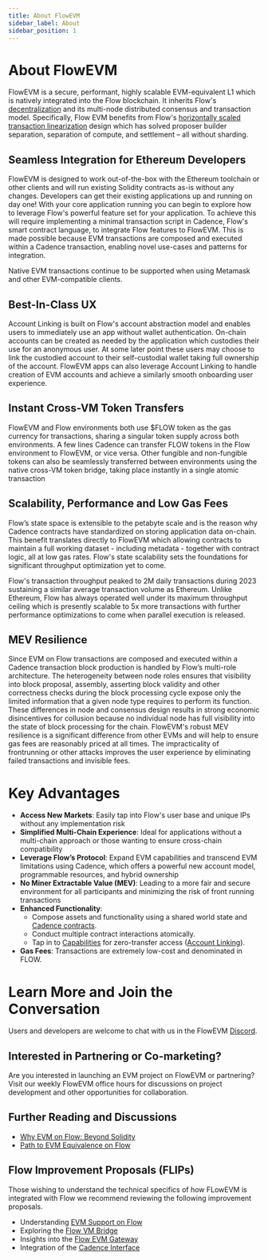 ```yaml
---
title: About FlowEVM
sidebar_label: About
sidebar_position: 1
---
```


# About FlowEVM

FlowEVM is a secure, performant, highly scalable EVM-equivalent L1 which is natively integrated into the Flow
blockchain. It inherits Flow's [decentralization](https://flow.com/decentralization) and its multi-node
distributed consensus and transaction model. Specifically, Flow EVM benefits from Flow's
[horizontally scaled transaction linearization](https://flow.com/core-protocol-vision#scaling-transactions) design
which has solved proposer builder separation, separation of compute, and settlement – all without sharding.

## Seamless Integration for Ethereum Developers

FlowEVM is designed to work out-of-the-box with the Ethereum toolchain or other clients and will run existing Solidity
contracts as-is without any changes. Developers can get their existing applications up and running on day one! With 
your core application running you can begin to explore how to leverage Flow's powerful feature set for your application.
To achieve this will require implementing a minimal transaction script in Cadence, Flow's smart contract language, to 
integrate Flow features to FlowEVM. This is made possible because EVM transactions are composed and executed within a 
Cadence transaction, enabling novel use-cases and patterns for integration. 

Native EVM transactions continue to be supported when using Metamask and other EVM-compatible clients. 

## Best-In-Class UX

Account Linking is built on Flow's account abstraction model and enables users to immediately use an app without
wallet authentication. On-chain accounts can be created as needed by the application which custodies their use for an
anonymous user. At some later point these users may choose to link the custodied account to their self-custodial wallet 
taking full ownership of the account. FlowEVM apps can also leverage Account Linking to handle creation of EVM accounts 
and achieve a similarly smooth onboarding user experience.

## Instant Cross-VM Token Transfers

FlowEVM and Flow environments both use $FLOW token as the gas currency for transactions, sharing a singular token
supply across both environments. A few lines Cadence can transfer FLOW tokens in the Flow environment to FlowEVM, 
or vice versa. Other fungible and non-fungible tokens can also be seamlessly transferred between environments using the
native cross-VM token bridge, taking place instantly in a single atomic transaction

## Scalability, Performance and Low Gas Fees

Flow’s state space is extensible to the petabyte scale and is the reason why Cadence contracts have standardized on
storing application data on-chain. This benefit translates directly to FlowEVM which allowing contracts to maintain a full
working dataset - including metadata - together with contract logic, all at low gas rates. Flow's state scalability sets
the foundations for significant throughput optimization yet to come.

Flow's transaction throughput peaked to 2M daily transactions during 2023 sustaining a similar average transaction 
volume as Ethereum. Unlike Ethereum, Flow has always operated well under its maximum throughput ceiling which is 
presently scalable to 5x more transactions with further performance optimizations to come when parallel execution is 
released. 

## MEV Resilience

Since EVM on Flow transactions are composed and executed within a Cadence transaction block production is handled by 
Flow’s multi-role architecture. The heterogeneity between node roles ensures that visibility into block proposal, 
assembly, asserting block validity and other correctness checks during the block processing cycle expose only the
limited information that a given node type requires to perform its function. These differences in node and consensus 
design results in strong economic disincentives for collusion because no individual node has full visibility into the 
state of block processing for the chain. FlowEVM's robust MEV resilience is a significant difference from other EVMs 
and will help to ensure gas fees are reasonably priced at all times. The impracticality of frontrunning or other attacks 
improves the user experience by eliminating failed transactions and invisible fees.

# Key Advantages

- **Access New Markets**: Easily tap into Flow's user base and unique IPs without any implementation risk
- **Simplified Multi-Chain Experience**: Ideal for applications without a multi-chain approach or those wanting to ensure cross-chain compatibility
- **Leverage Flow’s Protocol**: Expand EVM capabilities and transcend EVM limitations using Cadence, which offers a powerful new account model, programmable resources, and hybrid ownership
- **No Miner Extractable Value (MEV)**: Leading to a more fair and secure environment for all participants and minimizing the risk of front running transactions
- **Enhanced Functionality**:
    - Compose assets and functionality using a shared world state and [Cadence contracts](https://cadence-lang.org/).
    - Conduct multiple contract interactions atomically.
    - Tap in to [Capabilities](https://cadence-lang.org/docs/tutorial/capabilities) for zero-transfer access ([Account Linking](../build/guides/account-linking/index.md)).
- **Gas Fees**: Transactions are extremely low-cost and denominated in FLOW.

# Learn More and Join the Conversation

Users and developers are welcome to chat with us in the FlowEVM [Discord](https://discord.com/channels/613813861610684416/1167476806333513800).

## Interested in Partnering or Co-marketing?

Are you interested in launching an EVM project on FlowEVM or partnering? Visit our weekly FlowEVM office hours for 
discussions on project development and other opportunities for collaboration.

## Further Reading and Discussions

- [Why EVM on Flow: Beyond Solidity](https://forum.flow.com/t/evm-on-flow-beyond-solidity/5260)
- [Path to EVM Equivalence on Flow](https://forum.flow.com/t/evm-equivalence-on-flow-proposal-and-path-forward/5478)

## Flow Improvement Proposals (FLIPs)

Those wishing to understand the technical specifics of how FLowEVM is integrated with Flow we recommend reviewing the 
following improvement proposals.

- Understanding [EVM Support on Flow](https://github.com/onflow/flips/pull/225)
- Exploring the [Flow VM Bridge](https://github.com/onflow/flips/pull/233/files/d5bc46c4b13f0b9b168a94f994c77a5a689f6b24..122e938b7acae7e774246b1b66aaf5979ca21444)
- Insights into the [Flow EVM Gateway](https://github.com/onflow/flips/pull/235/files)
- Integration of the [Cadence Interface](https://github.com/onflow/flips/blob/f646491ec895442dcccdb24d80080bab1c56188e/protocol/20231116-evm-support.md)
